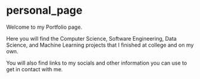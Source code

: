 # personal_page

Welcome to my Portfolio page. 

Here you will find the Computer Science, Software Engineering, Data Science, and Machine Learning projects that I finished at college and on my own. 

You will also find links to my socials and other information you can use to get in contact with me. 